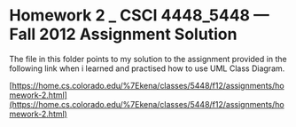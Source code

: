 # Homework 2 _ CSCI 4448_5448 — Fall 2012 Assignment Solution

The file in this folder points to my solution to the assignment provided in the following link when i learned and practised how to use UML Class Diagram.

[https://home.cs.colorado.edu/%7Ekena/classes/5448/f12/assignments/homework-2.html](https://home.cs.colorado.edu/%7Ekena/classes/5448/f12/assignments/homework-2.html)
